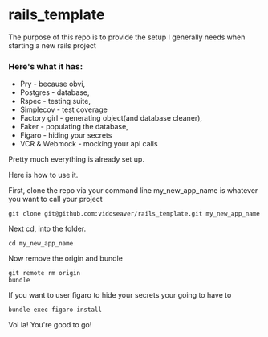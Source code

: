 # rails_template

The purpose of this repo is to provide the setup I generally needs when starting a new rails project

### Here's what it has:

* Pry - because obvi,
* Postgres - database,
* Rspec - testing suite,
* Simplecov -  test coverage
* Factory girl - generating object(and database cleaner),
* Faker - populating the database,
* Figaro - hiding your secrets 
* VCR & Webmock -  mocking your api calls

Pretty much everything is already set up.

Here is how to use it.

First, clone the repo via your command line my_new_app_name is whatever you want to call your project

``` 
git clone git@github.com:vidoseaver/rails_template.git my_new_app_name
```
Next cd, into the folder.

```
cd my_new_app_name

```

Now remove the origin and bundle

```
git remote rm origin
bundle
```

If you want to user figaro to hide your secrets your going to have to

```
bundle exec figaro install
```

Voi la! You're good to go!

